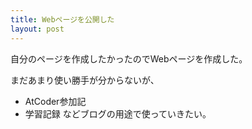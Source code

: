 ```yaml
---
title: Webページを公開した
layout: post
---
```


自分のページを作成したかったのでWebページを作成した。

まだあまり使い勝手が分からないが、
- AtCoder参加記
- 学習記録
などブログの用途で使っていきたい。